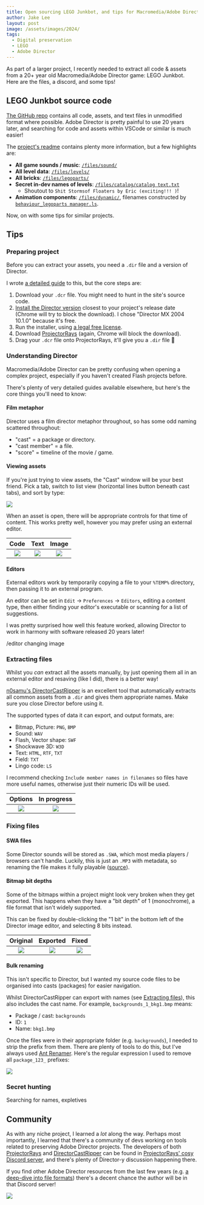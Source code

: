 ```yaml
---
title: Open sourcing LEGO Junkbot, and tips for Macromedia/Adobe Director asset extracting 🕵️
author: Jake Lee
layout: post
image: /assets/images/2024/
tags:
  - Digital preservation
  - LEGO
  - Adobe Director
---
```


As part of a larger project, I recently needed to extract all code & assets from a 20+ year old Macromedia/Adobe Director game: LEGO Junkbot. Here are the files, a discord, and some tips!

## LEGO Junkbot source code

[The GitHub repo](https://github.com/JakeSteam/junkbot-code) contains all code, assets, and text files in unmodified format where possible. Adobe Director is pretty painful to use 20 years later, and searching for code and assets within VSCode or similar is much easier!

The [project's readme](https://github.com/JakeSteam/junkbot-code/blob/main/README.md) contains plenty more information, but a few highlights are:

- **All game sounds / music**: [`/files/sound/`](https://github.com/JakeSteam/junkbot-code/tree/main/files/sound/)
- **All level data**: [`/files/levels/`](https://github.com/JakeSteam/junkbot-code/tree/main/files/levels/)
- **All bricks**: [`/files/legoparts/`](https://github.com/JakeSteam/junkbot-code/tree/main/files/legoparts/)
- **Secret in-dev names of levels**: [`/files/catalog/catalog text.txt`](https://github.com/JakeSteam/junkbot-code/tree/main/files/catalog/catalog%20text.txt)
  - Shoutout to `Shit Stormsof Floaters by Eric (exciting!!! )`!
- **Animation components**: [`/files/dynamic/`](https://github.com/JakeSteam/junkbot-code/tree/main/files/dynamic/), filenames constructed by [`behaviour_legoparts manager.ls`](https://github.com/JakeSteam/junkbot-code/tree/main/files/Internal/behavior_legoparts%20manager.ls).

Now, on with some tips for similar projects.

## Tips

### Preparing project

Before you can extract your assets, you need a `.dir` file and a version of Director.

I wrote [a detailed guide](/decompiling-adobe-director-files/) to this, but the core steps are:

1. Download your `.dcr` file. You might need to hunt in the site's source code.
2. [Install the Director version](<https://www.adobe.com/support/director/downloads.html#:~:text=English%20Windows%20Installer%20(EXE%2C%2037.1%20MB)>) closest to your project's release date (Chrome will try to block the download). I chose "Director MX 2004 10.1.0" because it's free.
3. Run the installer, using [a legal free license](https://web.archive.org/web/20130101115113/https://helpx.adobe.com/x-productkb/policy-pricing/macromedia-legacy-activation-error.html).
4. Download [ProjectorRays](https://github.com/ProjectorRays/ProjectorRays) (again, Chrome will block the download).
5. Drag your `.dcr` file onto ProjectorRays, it'll give you a `.dir` file 🎉

### Understanding Director

Macromedia/Adobe Director can be pretty confusing when opening a complex project, especially if you haven't created Flash projects before.

There's plenty of very detailed guides available elsewhere, but here's the core things you'll need to know:

#### Film metaphor

Director uses a film director metaphor throughout, so has some odd naming scattered throughout:

- "cast" = a package or directory.
- "cast member" = a file.
- "score" = timeline of the movie / game.

#### Viewing assets

If you're just trying to view assets, the "Cast" window will be your best friend. Pick a tab, switch to list view (horizontal lines button beneath cast tabs), and sort by type:

[![](/assets/images/2024/junkbot-open-cast.png)](/assets/images/2024/junkbot-open-cast.png)

When an asset is open, there will be appropriate controls for that time of content. This works pretty well, however you may prefer using an external editor.

|                                                   Code                                                    |                                                  Text                                                   |                                                  Image                                                  |
| :-------------------------------------------------------------------------------------------------------: | :-----------------------------------------------------------------------------------------------------: | :-----------------------------------------------------------------------------------------------------: |
| [![](/assets/images/2024/junkbot-open-script-thumbnail.png)](/assets/images/2024/junkbot-open-script.png) | [![](/assets/images/2024/junkbot-open-text-thumbnail.png)](/assets/images/2024/junkbot-text-script.png) | [![](/assets/images/2024/junkbot-open-image-thumbnail.png)](/assets/images/2024/junkbot-open-image.png) |

#### Editors

External editors work by temporarily copying a file to your `%TEMP%` directory, then passing it to an external program.

An editor can be set in `Edit` -> `Preferences` -> `Editors`, editing a content type, then either finding your editor's executable or scanning for a list of suggestions.

I was pretty surprised how well this feature worked, allowing Director to work in harmony with software released 20 years later!

/editor changing image

### Extracting files

Whilst you _can_ extract all the assets manually, by just opening them all in an external editor and resaving (like I did), there is a better way!

[n0samu's DirectorCastRipper](https://github.com/n0samu/DirectorCastRipper) is an excellent tool that automatically extracts all common assets from a `.dir` and gives them appropriate names. Make sure you close Director before using it.

The supported types of data it can export, and output formats, are:

- Bitmap, Picture: `PNG`, `BMP`
- Sound: `WAV`
- Flash, Vector shape: `SWF`
- Shockwave 3D: `W3D`
- Text: `HTML`, `RTF`, `TXT`
- Field: `TXT`
- Lingo code: `LS`

I recommend checking `Include member names in filenames` so files have more useful names, otherwise just their numeric IDs will be used.

|                                                              Options                                                              |                                                             In progress                                                             |
| :-------------------------------------------------------------------------------------------------------------------------------: | :---------------------------------------------------------------------------------------------------------------------------------: |
| [![](/assets/images/2024/junkbot-open-directorcastripper-thumbnail.png)](/assets/images/2024/junkbot-open-directorcastripper.png) | [![](/assets/images/2024/junkbot-open-directorcastripper2-thumbnail.png)](/assets/images/2024/junkbot-open-directorcastripper2.png) |

### Fixing files

#### SWA files

Some Director sounds will be stored as `.SWA`, which most media players / browsers can't handle. Luckily, this is just an `.MP3` with metadata, so renaming the file makes it fully playable ([source](https://board.flashkit.com/board/showthread.php?368011-SWA-to-WAV&s=8ddbd4570a8a14ad3138caa3912c99d0&p=3051963&viewfull=1#post3051963)).

#### Bitmap bit depths

Some of the bitmaps within a project might look very broken when they get exported. This happens when they have a "bit depth" of 1 (monochrome), a file format that isn't widely supported.

This can be fixed by double-clicking the "1 bit" in the bottom left of the Director image editor, and selecting 8 bits instead.

|                                               Original                                                |                                               Exported                                                |                                                 Fixed                                                 |
| :---------------------------------------------------------------------------------------------------: | :---------------------------------------------------------------------------------------------------: | :---------------------------------------------------------------------------------------------------: |
| [![](/assets/images/2024/junkbot-open-bit1-thumbnail.png)](/assets/images/2024/junkbot-open-bit1.png) | [![](/assets/images/2024/junkbot-open-bit2-thumbnail.png)](/assets/images/2024/junkbot-open-bit2.png) | [![](/assets/images/2024/junkbot-open-bit3-thumbnail.png)](/assets/images/2024/junkbot-open-bit3.png) |

#### Bulk renaming

This isn't specific to Director, but I wanted my source code files to be organised into casts (packages) for easier navigation.

Whilst DirectorCastRipper can export with names (see [Extracting files](#extracting-files)), this also includes the cast name. For example, `backgrounds_1_bkg1.bmp` means:

- Package / cast: `backgrounds`
- ID: `1`
- Name: `bkg1.bmp`

Once the files were in their appropriate folder (e.g. `backgrounds`), I needed to strip the prefix from them. There are plenty of tools to do this, but I've always used [Ant Renamer](https://antp.be/software/renamer). Here's the regular expression I used to remove all `package_123_` prefixes:

[![](/assets/images/2024/junkbot-open-ant-thumbnail.png)](/assets/images/2024/junkbot-open-ant.png)

### Secret hunting

Searching for names, expletives

## Community

As with any niche project, I learned a _lot_ along the way. Perhaps most importantly, I learned that there's a community of devs working on tools related to preserving Adobe Director projects. The developers of both [ProjectorRays](https://github.com/ProjectorRays/ProjectorRays) and [DirectorCastRipper](https://github.com/n0samu/DirectorCastRipper) can be found in [ProjectorRays' cosy Discord server](https://discord.gg/yCfAraZx5E), and there's plenty of Director-y discussion happening there.

If you find other Adobe Director resources from the last few years (e.g. [a deep-dive into file formats](https://nosamu.medium.com/a-tour-of-the-adobe-director-file-format-e375d1e063c0)) there's a decent chance the author will be in that Discord server!

[![](/assets/images/2024/example-thumbnail.png)](/assets/images/2024/example.png)
